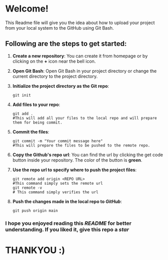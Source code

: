 # Welcome!

This Readme file will give you the idea about how to upload your project from your local system to the GitHub using Git Bash.

## Following are the steps to get started:

1. **Create a new repository**: You can create it from homepage or by clicking on the **+** icon near the bell icon.

2. **Open Git Bash**: Open Git Bash in your project directory or change the current directory to the project directory.

3. **Initialize the project directory as the Git repo**:
   ```
   git init
   ```
4. **Add files to your repo**:
   ```
   git add .
   #This will add all your files to the local repo and will prepare them for being commit.
   ```
5. **Commit the files**:
   ```
   git commit -m "Your commit message here"
   #This will prepare the files to be pushed to the remote repo.
   ```
6. **Copy the Github's repo url**: You can find the url by clicking the get code button inside your repository. The color of the button is **green**.

7. **Use the repo url to specify where to push the project files**:
   ```
   git remote add origin <REPO URL>
   #This command simply sets the remote url
   git remote -v
   # This command simply verifies the url
   ```
8. **Push the changes made in the local repo to _GitHub_**:
   ```
   git push origin main
   ```

### I hope you enjoyed reading this _README_ for better understanding. If you liked it, give this repo a _star_

# THANKYOU :)
